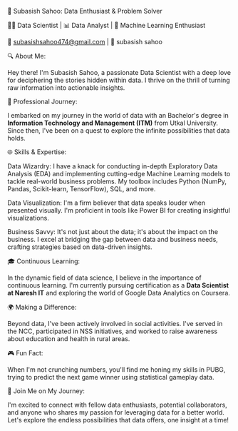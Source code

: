 🌟 Subasish Sahoo: Data Enthusiast & Problem Solver

👩‍💻 Data Scientist | 📊 Data Analyst | 🧠 Machine Learning Enthusiast

📧 subasishsahoo474@gmail.com | 💼 subasish sahoo

🔍 About Me:

Hey there! I'm Subasish Sahoo, a passionate Data Scientist with a deep love for deciphering the stories hidden within data. I thrive on the thrill of turning raw information into actionable insights.

🚀 Professional Journey:

I embarked on my journey in the world of data with an Bachelor's degree in **Information Technology and Management (ITM)** from Utkal University. Since then, I've been on a quest to explore the infinite possibilities that data holds.

🌐 Skills & Expertise:

Data Wizardry: I have a knack for conducting in-depth Exploratory Data Analysis (EDA) and implementing cutting-edge Machine Learning models to tackle real-world business problems. My toolbox includes Python (NumPy, Pandas, Scikit-learn, TensorFlow), SQL, and more.

Data Visualization: I'm a firm believer that data speaks louder when presented visually. I'm proficient in tools like Power BI for creating insightful visualizations.

Business Savvy: It's not just about the data; it's about the impact on the business. I excel at bridging the gap between data and business needs, crafting strategies based on data-driven insights.

🎓 Continuous Learning:

In the dynamic field of data science, I believe in the importance of continuous learning. I'm currently pursuing certification as a **Data Scientist at Naresh IT** and exploring the world of Google Data Analytics on Coursera.

🌍 Making a Difference:

Beyond data, I've been actively involved in social activities. I've served in the NCC, participated in NSS initiatives, and worked to raise awareness about education and health in rural areas.

🎮 Fun Fact:

When I'm not crunching numbers, you'll find me honing my skills in PUBG, trying to predict the next game winner using statistical gameplay data.

🚀 Join Me on My Journey:

I'm excited to connect with fellow data enthusiasts, potential collaborators, and anyone who shares my passion for leveraging data for a better world. Let's explore the endless possibilities that data offers, one insight at a time!
